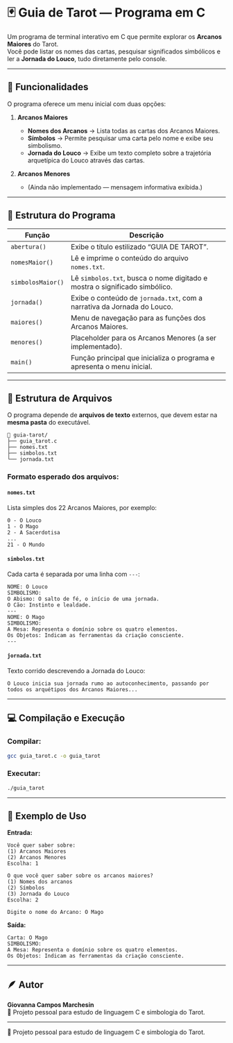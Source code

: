 # 🃏 Guia de Tarot — Programa em C

Um programa de terminal interativo em C que permite explorar os **Arcanos Maiores** do Tarot.  
Você pode listar os nomes das cartas, pesquisar significados simbólicos e ler a **Jornada do Louco**, tudo diretamente pelo console.

---

## 📘 Funcionalidades

O programa oferece um menu inicial com duas opções:

1. **Arcanos Maiores**  
   - **Nomes dos Arcanos** → Lista todas as cartas dos Arcanos Maiores.  
   - **Símbolos** → Permite pesquisar uma carta pelo nome e exibe seu simbolismo.  
   - **Jornada do Louco** → Exibe um texto completo sobre a trajetória arquetípica do Louco através das cartas.  

2. **Arcanos Menores**  
   - (Ainda não implementado — mensagem informativa exibida.)

---

## 🧠 Estrutura do Programa


| Função              | Descrição                                                                   |
|---------------------|-----------------------------------------------------------------------------|
| `abertura()`        | Exibe o título estilizado “GUIA DE TAROT”.                                  |
| `nomesMaior()`      | Lê e imprime o conteúdo do arquivo `nomes.txt`.                             |
| `simbolosMaior()`   | Lê `simbolos.txt`, busca o nome digitado e mostra o significado simbólico.  |
| `jornada()`         | Exibe o conteúdo de `jornada.txt`, com a narrativa da Jornada do Louco.     |
| `maiores()`         | Menu de navegação para as funções dos Arcanos Maiores.                      |
| `menores()`         | Placeholder para os Arcanos Menores (a ser implementado).                   |
| `main()`            | Função principal que inicializa o programa e apresenta o menu inicial.      |


---

## 📁 Estrutura de Arquivos

O programa depende de **arquivos de texto** externos, que devem estar na **mesma pasta** do executável.

```
📂 guia-tarot/
├── guia_tarot.c
├── nomes.txt
├── simbolos.txt
└── jornada.txt
```

### Formato esperado dos arquivos:

#### `nomes.txt`
Lista simples dos 22 Arcanos Maiores, por exemplo:
```
0 - O Louco
1 - O Mago
2 - A Sacerdotisa
...
21 - O Mundo
```

#### `simbolos.txt`
Cada carta é separada por uma linha com `---`:

```
NOME: O Louco
SIMBOLISMO:
O Abismo: O salto de fé, o início de uma jornada.
O Cão: Instinto e lealdade.
---
NOME: O Mago
SIMBOLISMO:
A Mesa: Representa o domínio sobre os quatro elementos.
Os Objetos: Indicam as ferramentas da criação consciente.
---
```

#### `jornada.txt`
Texto corrido descrevendo a Jornada do Louco:
```
O Louco inicia sua jornada rumo ao autoconhecimento, passando por todos os arquétipos dos Arcanos Maiores...
```

---

## 💻 Compilação e Execução

### Compilar:
```bash
gcc guia_tarot.c -o guia_tarot
```

### Executar:
```bash
./guia_tarot
```

---

## 🧩 Exemplo de Uso

**Entrada:**
```
Você quer saber sobre:
(1) Arcanos Maiores
(2) Arcanos Menores
Escolha: 1

O que você quer saber sobre os arcanos maiores?
(1) Nomes dos arcanos
(2) Símbolos
(3) Jornada do Louco
Escolha: 2

Digite o nome do Arcano: O Mago
```

**Saída:**
```
Carta: O Mago
SIMBOLISMO:
A Mesa: Representa o domínio sobre os quatro elementos.
Os Objetos: Indicam as ferramentas da criação consciente.
```

---

## 🪶 Autor
**Giovanna Campos Marchesin**  
💫 Projeto pessoal para estudo de linguagem C e simbologia do Tarot.  

---
💫 Projeto pessoal para estudo de linguagem C e simbologia do Tarot.  
